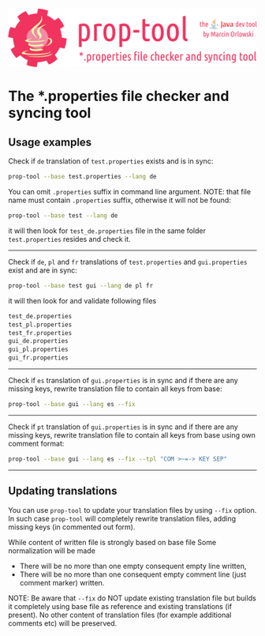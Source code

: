 ![prop-tool logo](artwork/prop-tool-logo.png)

# The *.properties file checker and syncing tool #

## Usage examples ##

Check if `de` translation of `test.properties` exists and is in sync:

```bash
prop-tool --base test.properties --lang de
```

You can omit `.properties` suffix in command line argument. NOTE: that file name must contain `.properties`
suffix, otherwise it will not be found:

```bash
prop-tool --base test --lang de
```

it will then look for `test_de.properties` file in the same folder `test.properties` resides and check it.

---

Check if `de`, `pl` and `fr` translations of `test.properties` and `gui.properties` exist and are in sync:

```bash
prop-tool --base test gui --lang de pl fr
```

it will then look for and validate following files

```bash
test_de.properties
test_pl.properties
test_fr.properties
gui_de.properties
gui_pl.properties
gui_fr.properties
```

---

Check if `es` translation of `gui.properties` is in sync and if there are any missing keys, rewrite translation file to contain all
keys from base:

```bash
prop-tool --base gui --lang es --fix
```

---

Check if `pt` translation of `gui.properties` is in sync and if there are any missing keys, rewrite translation file to contain all
keys from base using own comment format:

```bash
prop-tool --base gui --lang es --fix --tpl "COM >~=-> KEY SEP"
```

---

## Updating translations ##

You can use `prop-tool` to update your translation files by using `--fix` option. In such case `prop-tool` will completely rewrite
translation files, adding missing keys (in commented out form).

While content of written file is strongly based on base file Some normalization will be made

* There will be no more than one empty consequent empty line written,
* There will be no more than one consequent empty comment line (just comment marker) written.

NOTE: Be aware that `--fix` do NOT update existing translation file but builds it completely using base file as reference and
existing translations (if present). No other content of translation files (for example additional comments etc) will be preserved.
